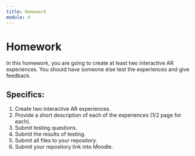 ```yaml
---
title: Homework
module: 4
---
```


# Homework

In this homework, you are going to create at least two interactive AR experiences.  You should have someone else test the experiences and give feedback.

## Specifics:

1. Create two interactive AR experiences.
2. Provide a short description of each of the experiences (1/2 page for each).
3. Submit testing questions.
4. Submit the results of testing.
6. Submit all files to your repository.
7. Submit your repository link into Moodle.